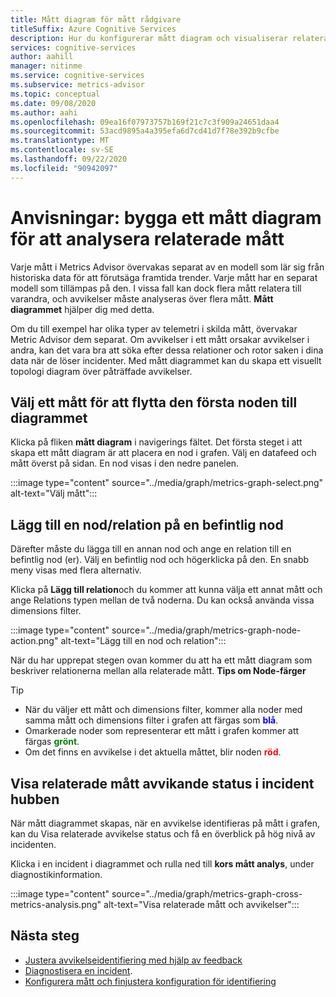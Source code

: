 ```yaml
---
title: Mått diagram för mått rådgivare
titleSuffix: Azure Cognitive Services
description: Hur du konfigurerar mått diagram och visualiserar relaterade avvikelser i dina data.
services: cognitive-services
author: aahill
manager: nitinme
ms.service: cognitive-services
ms.subservice: metrics-advisor
ms.topic: conceptual
ms.date: 09/08/2020
ms.author: aahi
ms.openlocfilehash: 09ea16f07973757b169f21c7c3f909a24651daa4
ms.sourcegitcommit: 53acd9895a4a395efa6d7cd41d7f78e392b9cfbe
ms.translationtype: MT
ms.contentlocale: sv-SE
ms.lasthandoff: 09/22/2020
ms.locfileid: "90942097"
---
```

# <a name="how-to-build-a-metrics-graph-to-analyze-related-metrics"></a>Anvisningar: bygga ett mått diagram för att analysera relaterade mått

Varje mått i Metrics Advisor övervakas separat av en modell som lär sig från historiska data för att förutsäga framtida trender. Varje mått har en separat modell som tillämpas på den. I vissa fall kan dock flera mått relatera till varandra, och avvikelser måste analyseras över flera mått. **Mått diagrammet** hjälper dig med detta. 

Om du till exempel har olika typer av telemetri i skilda mått, övervakar Metric Advisor dem separat. Om avvikelser i ett mått orsakar avvikelser i andra, kan det vara bra att söka efter dessa relationer och rotor saken i dina data när de löser incidenter. Med mått diagrammet kan du skapa ett visuellt topologi diagram över påträffade avvikelser. 

## <a name="select-a-metric-to-put-the-first-node-to-the-graph"></a>Välj ett mått för att flytta den första noden till diagrammet

Klicka på fliken **mått diagram** i navigerings fältet. Det första steget i att skapa ett mått diagram är att placera en nod i grafen. Välj en datafeed och mått överst på sidan. En nod visas i den nedre panelen. 

:::image type="content" source="../media/graph/metrics-graph-select.png" alt-text="Välj mått":::

## <a name="add-a-noderelation-on-existing-node"></a>Lägg till en nod/relation på en befintlig nod

Därefter måste du lägga till en annan nod och ange en relation till en befintlig nod (er). Välj en befintlig nod och högerklicka på den. En snabb meny visas med flera alternativ. 

Klicka på **Lägg till relation**och du kommer att kunna välja ett annat mått och ange Relations typen mellan de två noderna. Du kan också använda vissa dimensions filter. 

:::image type="content" source="../media/graph/metrics-graph-node-action.png" alt-text="Lägg till en nod och relation":::

När du har upprepat stegen ovan kommer du att ha ett mått diagram som beskriver relationerna mellan alla relaterade mått.
**Tips om Node-färger**
> [!TIP]
> - När du väljer ett mått och dimensions filter, kommer alla noder med samma mått och dimensions filter i grafen att färgas som **<font color=blue>blå</font>**.
> - Omarkerade noder som representerar ett mått i grafen kommer att färgas **<font color=green>grönt</font>**.
> - Om det finns en avvikelse i det aktuella måttet, blir noden **<font color=red>röd</font>**.

## <a name="view-related-metrics-anomaly-status-in-incident-hub"></a>Visa relaterade mått avvikande status i incident hubben

När mått diagrammet skapas, när en avvikelse identifieras på mått i grafen, kan du Visa relaterade avvikelse status och få en överblick på hög nivå av incidenten. 

Klicka i en incident i diagrammet och rulla ned till **kors mått analys**, under diagnostikinformation.

:::image type="content" source="../media/graph/metrics-graph-cross-metrics-analysis.png" alt-text="Visa relaterade mått och avvikelser":::

## <a name="next-steps"></a>Nästa steg

- [Justera avvikelseidentifiering med hjälp av feedback](anomaly-feedback.md)
- [Diagnostisera en incident](diagnose-incident.md).
- [Konfigurera mått och finjustera konfiguration för identifiering](configure-metrics.md)
